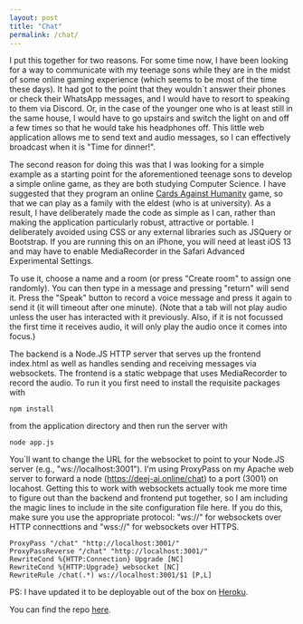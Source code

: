 ```yaml
---
layout: post
title: "Chat"
permalink: /chat/
---
```

I put this together for two reasons. For some time now, I have been looking for a way to communicate with my teenage sons while they are in the midst of some online gaming experience (which seems to be most of the time these days). It had got to the point that they wouldn´t answer their phones or check their WhatsApp messages, and I would have to resort to speaking to them via Discord. Or, in the case of the younger one who is at least still in the same house, I would have to go upstairs and switch the light on and off a few times so that he would take his headphones off. This little web application allows me to send text and audio messages, so I can effectively broadcast when it is "Time for dinner!".
<!--more-->

The second reason for doing this was that I was looking for a simple example as a starting point for the aforementioned teenage sons to develop a simple online game, as they are both studying Computer Science. I have suggested that they program an online [Cards Against Humanity](https://cardsagainsthumanity.com/) game, so that we can play as a family with the eldest (who is at university). As a result, I have deliberately made the code as simple as I can, rather than making the application particularly robust, attractive or portable. I deliberately avoided using CSS or any external libraries such as JSQuery or Bootstrap. If you are running this on an iPhone, you will need at least iOS 13 and may have to enable MediaRecorder in the Safari Advanced Experimental Settings.

To use it, choose a name and a room (or press "Create room" to assign one randomly). You can then type in a message and pressing "return" will send it. Press the "Speak" button to record a voice message and press it again to send it (it will timeout after one minute). (Note that a tab will not play audio unless the user has interacted with it previously. Also, if it is not focussed the first time it receives audio, it will only play the audio once it comes into focus.)

The backend is a Node.JS HTTP server that serves up the frontend index.html as well as handles sending and receiving messages via websockets. The frontend is a static webpage that uses MediaRecorder to record the audio. To run it you first need to install the requisite packages with
```
npm install
```
from the application directory and then run the server with
```
node app.js
```

You´ll want to change the URL for the websocket to point to your Node.JS server (e.g., "ws://localhost:3001"). I'm using ProxyPass on my Apache web server to forward a node (https://deej-ai.online/chat) to a port (3001) on locahost. Getting this to work with websockets actually took me more time to figure out than the backend and frontend put together, so I am including the magic lines to include in the site configuration file here. If you do this, make sure you use the appropriate protocol: "ws://" for websockets over HTTP connecttions and "wss://" for websockets over HTTPS.
```
ProxyPass "/chat" "http://localhost:3001/"
ProxyPassReverse "/chat" "http://localhost:3001/"
RewriteCond %{HTTP:Connection} Upgrade [NC]
RewriteCond %{HTTP:Upgrade} websocket [NC]
RewriteRule /chat(.*) ws://localhost:3001/$1 [P,L]
```

PS: I have updated it to be deployable out of the box on [Heroku](https://heroku.com).

You can find the repo [here](https://github.com/teticio/chat).
